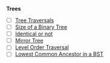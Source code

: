 **Trees**
- [ ] [Tree Traversals](https://youtu.be/UqrqzRPJElk)
- [ ] [Size of a Binary Tree](https://youtu.be/T8KyS9JZpCU)
- [ ] [Identical or not](https://youtu.be/oxgOo4vT4CI)
- [ ] [Mirror Tree](https://youtu.be/bW4EdiMm05M)
- [ ] [Level Order Traversal](https://youtu.be/c5IwTf1h3Nc)
- [ ] [Lowest Common Ancestor in a BST](https://youtu.be/fd_wVjtItIY)